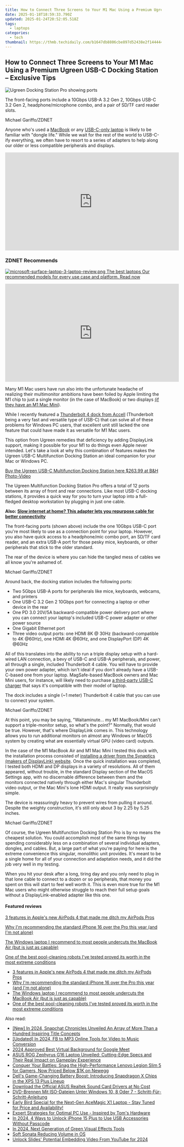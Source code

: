 ```yaml
---
title: How to Connect Three Screens to Your M1 Mac Using a Premium Ugreen USB-C Docking Station – Exclusive Tips
date: 2025-01-18T18:59:33.790Z
updated: 2025-01-24T20:52:05.518Z
tags:
  - laptops
categories:
  - tech
thumbnail: https://thmb.techidaily.com/b1647db8806cbe897d52438e2f14444426f8ed4b6e8803f065c62fd751a91e70.jpg
---
```


## How to Connect Three Screens to Your M1 Mac Using a Premium Ugreen USB-C Docking Station – Exclusive Tips

![Ugreen Docking Station Pro showing ports](https://www.zdnet.com/a/img/resize/b03a7f66db6e323b6c053e6077945ab906957de5/2022/09/26/9fe65702-08ec-4f1d-b4d8-d9151b895083/ugreen-tb4-dock-front-ports.jpg?auto=webp&width=1280)

The front-facing ports include a 10Gbps USB-A 3.2 Gen 2, 10Gbps USB-C 3.2 Gen 2, headphone/microphone combo, and a pair of SD/TF card reader slots.

Michael Gariffo/ZDNET

Anyone who's used a [MacBook](https://apple.sjv.io/c/159047/435031/7613?&sharedId=zdnet&u=https%3A%2F%2Fwww.apple.com%2Fmacbook-pro%2F&subId1=zd-%5F%5FCOM%5FCLICK%5FID%5F%5F-dtp) or any [USB-C-only laptop](https://shop-links.co/link/?exclusive=1&publisher_slug=itechdaily19598&url=https%3A%2F%2Fwww.anrdoezrs.net%2Flinks%2F9041660%2Ftype%2Fdlg%2Fsid%2Fzd-%255F%255FCOM%255FCLICK%255FID%255F%255F-dtp%2Fhttps%3A%2F%2Fwww.dell.com%2Fen-us%2Fshop%2Fdell-laptops%2Fxps-15-laptop%2Fspd%2Fxps-15-9520-laptop) is likely to be familiar with "dongle life." While we wait for the rest of the world to USB-C-ify everything, we often have to resort to a series of adapters to help along our older or less compatible peripherals and displays. 

<!-- affiliate ads begin -->
<iframe width="560" height="315" src="https://www.youtube.com/embed/UCqHbpxQGP4?si=XGkajFHdqyoKNAFM" title="YouTube video player" frameborder="0" allow="accelerometer; autoplay; clipboard-write; encrypted-media; gyroscope; picture-in-picture; web-share" referrerpolicy="strict-origin-when-cross-origin" allowfullscreen></iframe>
<!-- affiliate ads end -->

### **ZDNET** Recommends

[![microsoft-surface-laptop-3-laptop-review.png](https://www.zdnet.com/a/img/resize/e0f6d314e4806309add28003f30e4e0ed93682c4/2021/02/04/27735ebc-dd78-4651-afc4-160fa0c6a355/microsoft-surface-laptop-3-laptop-review.png?auto=webp&fit=crop&frame=1&height=238.5&width=459) The best laptops Our recommended models for every use case and platform.  Read now](https://www.zdnet.com/article/best-laptop/)

<!-- affiliate ads begin -->
<iframe width="560" height="315" src="https://www.youtube.com/embed/lCpzYpVPIZA?si=hNte-mPRIzjvqpRy" title="YouTube video player" frameborder="0" allow="accelerometer; autoplay; clipboard-write; encrypted-media; gyroscope; picture-in-picture; web-share" referrerpolicy="strict-origin-when-cross-origin" allowfullscreen></iframe>
<!-- affiliate ads end -->

Many M1 Mac users have run also into the unfortunate headache of realizing their multimonitor ambitions have been foiled by Apple limiting the M1 chip to just a single monitor (in the case of MacBook) or two displays [(if they have an M1 Mac Mini](https://www.zdnet.com/home-and-office/how-to-add-second-thunderbolt-monitor-to-m1-mac-mini/)). 

While I recently featured a [Thunderbolt 4 dock from Accell](https://www.zdnet.com/home-and-office/smart-office/accell-thunderbolt-4-docking-station-extreme-convenience-but-best-for-windows-users/) (Thunderbolt being a very fast and versatile type of USB-C) that can solve all of these problems for Windows PC users, that excellent unit still lacked the one feature that could have made it as versatile for M1 Mac users. 

This option from Ugreen remedies that deficiency by adding DisplayLink support, making it possible for your M1 to do things even Apple never intended. Let's take a look at why this combination of features makes the Ugreen USB-C Multifunction Docking Station an ideal companion for your Mac or Windows PC. 

[Buy the Ugreen USB-C Multifunction Docking Station here $263.99 at B&H Photo-Video](https://www.bhphotovideo.com/c/product/1784013-REG/ugreen%5F90325%5Fusb%5Fc%5Fmultifunction%5Fdocking%5Fstation.html/BI/23252/KBID/28790/SID/zd-%5F%5FCOM%5FCLICK%5FID%5F%5F-dtp)

The Ugreen Multifunction Docking Station Pro offers a total of 12 ports between its array of front and rear connections. Like most USB-C docking stations, it provides a quick way for you to turn your laptop into a full-fledged desktop workstation by plugging in just one cable. 

**Also:** [**Slow internet at home? This adapter lets you repurpose cable for better connectivity**](https://www.zdnet.com/home-and-office/networking/nexuslink-ethernet-over-coax-adapter-kit-review/)

The front-facing ports (shown above) include the one 10Gbps USB-C port you're most likely to use as a connection point for your laptop. However, you also have quick access to a headphone/mic combo port, an SD/TF card reader, and an extra USB-A port for those pesky mice, keyboards, or other peripherals that stick to the older standard. 

The rear of the device is where you can hide the tangled mess of cables we all know you're ashamed of.

Michael Gariffo/ZDNET

Around back, the docking station includes the following ports: 

* Two 5Gbps USB-A ports for peripherals like mice, keyboards, webcams, and printers
* One USB-C 3.2 Gen 2 10Gbps port for connecting a laptop or other device in the rear
* One PD 3.0 20V/5A backward-compatible power delivery port where you can connect your laptop's included USB-C power adapter or other power source
* One Gigabit Ethernet port
* Three video output ports: one HDMI 8K @ 30Hz (backward-compatible to 4K @60Hz), one HDMI 4K @60Hz, and one DisplayPort (DP) 4K @60Hz

All of this translates into the ability to run a triple display setup with a hard-wired LAN connection, a bevy of USB-C and USB-A peripherals, and power, all through a single, included Thunderbolt 4 cable. You will have to provide your own power adapter, which isn't ideal if you don't already have a USB-C-based one from your laptop. MagSafe-based MacBook owners and Mac Mini users, for instance, will likely need to purchase [a third-party USB-C charger](https://buy.geni.us/Proxy.ashx?TSID=368250&GR%5FURL=https%3A%2F%2Fwww.amazon.com%2FAnker-Charger-Compact-Foldable-MacBook%2Fdp%2FB09C5RG6KV%3Ftag%3Dzd-buy-button-20%26ascsubtag%3D%5F%5FCOM%5FCLICK%5FID%5F%5F%7Ca5724f9c-172b-41c5-96ce-9a1a5dcea6df%7Cdtp&dtb=1) that says it's compatible with their model of laptop. 

The dock includes a single (\~1 meter) Thunderbolt 4 cable that you can use to connect your system.

Michael Gariffo/ZDNET

At this point, you may be saying, "Waitaminute... my M1 MacBook/Mini can't support a triple-monitor setup, so what's the point?" Normally, that would be true. However, that's where DisplayLink comes in. This technology allows you to run additional monitors on almost any Windows or MacOS system by creating what are essentially virtual GPU (video card) outputs. 

In the case of the M1 MacBook Air and M1 Mac Mini I tested this dock with, the installation process consisted of [installing a driver from the Synaptics (makers of DisplayLink) website](https://www.synaptics.com/products/displaylink-graphics/downloads/macos). Once the quick installation was completed, I tested both HDMI and DP displays in a variety of resolutions. All of them appeared, without trouble, in the standard Display section of the MacOS Settings app, with no discernable difference between them and the monitors connected natively through either Mac's singular Thunderbolt video output, or the Mac Mini's lone HDMI output. It really was surprisingly simple. 

The device is reassuringly heavy to prevent wires from pulling it around. Despite the weighty construction, it's still only about 3 by 2.25 by 5.25 inches.

Michael Gariffo/ZDNET

Of course, the Ugreen Multifunction Docking Station Pro is by no means the cheapest solution. You could accomplish most of the same things by spending considerably less on a combination of several individual adapters, dongles, and cables. But, a large part of what you're paying for here is the extreme convenience this singular, monolithic unit provides. It's meant to be a single home for all of your connection and adaptation needs, and it did the job very well in my testing. 

When you hit your desk after a long, tiring day and you only need to plug in that lone cable to connect to a dozen or so peripherals, that money you spent on this will start to feel well worth it. This is even more true for the M1 Mac users who might otherwise struggle to reach their full setup goals without a DisplayLink-enabled adapter like this one. 

#### Featured reviews

[3 features in Apple's new AirPods 4 that made me ditch my AirPods Pros](https://www.zdnet.com/article/3-features-in-apples-new-airpods-4-that-made-me-ditch-my-airpods-pros/ "3 features in Apple's new AirPods 4 that made me ditch my AirPods Pros")

[Why I'm recommending the standard iPhone 16 over the Pro this year (and I'm not alone)](https://www.zdnet.com/article/why-im-recommending-the-standard-iphone-16-over-the-pro-this-year-and-im-not-alone/ "Why I'm recommending the standard iPhone 16 over the Pro this year (and I'm not alone)")

[The Windows laptop I recommend to most people undercuts the MacBook Air (but is just as capable)](https://www.zdnet.com/article/the-windows-laptop-i-recommend-to-most-people-undercuts-the-macbook-air-and-its-on-sale/ "The Windows laptop I recommend to most people undercuts the MacBook Air (but is just as capable)")

[One of the best pool-cleaning robots I've tested proved its worth in the most extreme conditions](https://www.zdnet.com/article/one-of-the-best-pool-cleaning-robots-ive-tested-is-450-off-for-prime-day/ "One of the best pool-cleaning robots I've tested proved its worth in the most extreme conditions")

* [3 features in Apple's new AirPods 4 that made me ditch my AirPods Pros](https://www.zdnet.com/article/3-features-in-apples-new-airpods-4-that-made-me-ditch-my-airpods-pros/ "3 features in Apple's new AirPods 4 that made me ditch my AirPods Pros")
* [Why I'm recommending the standard iPhone 16 over the Pro this year (and I'm not alone)](https://www.zdnet.com/article/why-im-recommending-the-standard-iphone-16-over-the-pro-this-year-and-im-not-alone/ "Why I'm recommending the standard iPhone 16 over the Pro this year (and I'm not alone)")
* [The Windows laptop I recommend to most people undercuts the MacBook Air (but is just as capable)](https://www.zdnet.com/article/the-windows-laptop-i-recommend-to-most-people-undercuts-the-macbook-air-and-its-on-sale/ "The Windows laptop I recommend to most people undercuts the MacBook Air (but is just as capable)")
* [One of the best pool-cleaning robots I've tested proved its worth in the most extreme conditions](https://www.zdnet.com/article/one-of-the-best-pool-cleaning-robots-ive-tested-is-450-off-for-prime-day/ "One of the best pool-cleaning robots I've tested proved its worth in the most extreme conditions")

<ins class="adsbygoogle"
     style="display:block"
     data-ad-format="autorelaxed"
     data-ad-client="ca-pub-7571918770474297"
     data-ad-slot="1223367746"></ins>

<ins class="adsbygoogle"
     style="display:block"
     data-ad-client="ca-pub-7571918770474297"
     data-ad-slot="8358498916"
     data-ad-format="auto"
     data-full-width-responsive="true"></ins>

<span class="atpl-alsoreadstyle">Also read:</span>
<div><ul>
<li><a href="https://snapchat-videos.techidaily.com/new-in-2024-snapchat-chronicles-unveiled-an-array-of-more-than-a-hundred-inspiring-title-concepts/"><u>[New] In 2024, Snapchat Chronicles Unveiled An Array of More Than a Hundred Inspiring Title Concepts</u></a></li>
<li><a href="https://facebook-clips.techidaily.com/updated-in-2024-fb-to-mp3-online-tools-for-video-to-music-conversion/"><u>[Updated] In 2024, FB to MP3 Online Tools for Video to Music Conversion</u></a></li>
<li><a href="https://visual-screen-recording.techidaily.com/2024-approved-best-virtual-background-for-google-meet/"><u>2024 Approved Best Virtual Background for Google Meet</u></a></li>
<li><a href="https://hardware-reviews.techidaily.com/asus-rog-zephyrus-g16-laptop-unveiled-cutting-edge-specs-and-their-real-impact-on-gameplay-experience/"><u>ASUS ROG Zephyrus G16 Laptop Unveiled: Cutting-Edge Specs and Their Real Impact on Gameplay Experience</u></a></li>
<li><a href="https://hardware-reviews.techidaily.com/conquer-your-battles-snag-the-high-performance-lenovo-legion-slim-5-for-gamers-now-priced-below-1k-on-newegg/"><u>Conquer Your Battles: Snag the High-Performance Lenovo Legion Slim 5 for Gamers, Now Priced Below $1K on Newegg</u></a></li>
<li><a href="https://hardware-reviews.techidaily.com/dells-game-changing-battery-boost-introducing-snapdragon-x-chips-in-the-xps-13-plus-lineup/"><u>Dell's Game-Changing Battery Boost: Introducing Snapdragon X Chips in the XPS 13 Plus Lineup</u></a></li>
<li><a href="https://win-amazing.techidaily.com/download-the-official-asus-realtek-sound-card-drivers-at-no-cost/"><u>Download the Official ASUS Realtek Sound Card Drivers at No Cost</u></a></li>
<li><a href="https://some-guidance.techidaily.com/dvd-brennen-mit-iso-dateien-unter-windows-10-8-oder-7-schritt-fur-schritt-anleitung/"><u>DVD-Brennen Mit ISO-Dateien Unter Windows 10, 8 Oder 7 - Schritt-Für-Schritt-Anleitung</u></a></li>
<li><a href="https://hardware-reviews.techidaily.com/early-bird-special-for-the-next-gen-acemagic-x1-laptop-stay-tuned-for-price-and-availability/"><u>Early Bird Special for the Next-Gen AceMagic X1 Laptop - Stay Tuned for Price and Availability!</u></a></li>
<li><a href="https://hardware-reviews.techidaily.com/expert-strategies-for-optimal-pc-use-inspired-by-toms-hardware/"><u>Expert Strategies for Optimal PC Use - Inspired by Tom's Hardware</u></a></li>
<li><a href="https://ios-unlock.techidaily.com/in-2024-4-ways-to-unlock-iphone-15-plus-to-use-usb-accessories-without-passcode-by-drfone-ios/"><u>In 2024, 4 Ways to Unlock iPhone 15 Plus to Use USB Accessories Without Passcode</u></a></li>
<li><a href="https://visual-screen-recording.techidaily.com/in-2024-next-generation-of-green-visual-effects-tools/"><u>In 2024, Next Generation of Green Visual Effects Tools</u></a></li>
<li><a href="https://extra-information.techidaily.com/soft-sonata-reducing-volume-in-os/"><u>Soft Sonata Reducing Volume in OS</u></a></li>
<li><a href="https://facebook-video-share.techidaily.com/unlock-slides-potential-embedding-video-from-youtube-for-2024/"><u>Unlock Slides' Potential Embedding Video From YouTube for 2024</u></a></li>
</ul></div>

